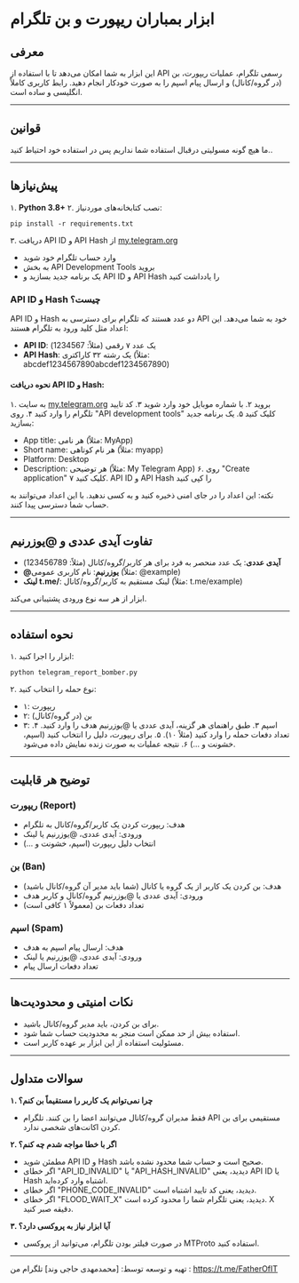 # ابزار بمباران ریپورت و بن تلگرام

## معرفی
این ابزار به شما امکان می‌دهد تا با استفاده از API رسمی تلگرام، عملیات ریپورت، بن (در گروه/کانال) و ارسال پیام اسپم را به صورت خودکار انجام دهید. رابط کاربری کاملاً انگلیسی و ساده است.

---



## قوانین 
ما هیچ گونه مسولیتی درقبال استفاده شما نداریم پس در استفاده خود احتیاط کنید..

---

## پیش‌نیازها
۱. **Python 3.8+**
۲. نصب کتابخانه‌های موردنیاز:
```
pip install -r requirements.txt
```
۳. دریافت API ID و API Hash از [my.telegram.org](https://my.telegram.org)
   - وارد حساب تلگرام خود شوید
   - به بخش API Development Tools بروید
   - یک برنامه جدید بسازید و API ID و API Hash را یادداشت کنید

### API ID و Hash چیست؟
API ID و Hash دو عدد هستند که تلگرام برای دسترسی به API خود به شما می‌دهد. این اعداد مثل کلید ورود به تلگرام هستند:

- **API ID**: یک عدد ۷ رقمی (مثلاً: 1234567)
- **API Hash**: یک رشته ۳۲ کاراکتری (مثلاً: abcdef1234567890abcdef1234567890)

#### نحوه دریافت API ID و Hash:
۱. به سایت [my.telegram.org](https://my.telegram.org) بروید
۲. با شماره موبایل خود وارد شوید
۳. کد تایید تلگرام را وارد کنید
۴. روی "API development tools" کلیک کنید
۵. یک برنامه جدید بسازید:
   - App title: هر نامی (مثلاً: MyApp)
   - Short name: هر نام کوتاهی (مثلاً: myapp)
   - Platform: Desktop
   - Description: هر توضیحی (مثلاً: My Telegram App)
۶. روی "Create application" کلیک کنید
۷. API ID و API Hash را کپی کنید

نکته: این اعداد را در جای امنی ذخیره کنید و به کسی ندهید. با این اعداد می‌توانند به حساب شما دسترسی پیدا کنند.

---

## تفاوت آیدی عددی و @یوزرنیم
- **آیدی عددی**: یک عدد منحصر به فرد برای هر کاربر/گروه/کانال (مثلاً: 123456789)
- **@یوزرنیم**: نام کاربری عمومی (مثلاً: @example)
- **لینک t.me/**: لینک مستقیم به کاربر/گروه/کانال (مثلاً: t.me/example)

ابزار از هر سه نوع ورودی پشتیبانی می‌کند.

---

## نحوه استفاده
۱. ابزار را اجرا کنید:
```
python telegram_report_bomber.py
```
۲. نوع حمله را انتخاب کنید:
   - ۱: ریپورت
   - ۲: بن (در گروه/کانال)
   - ۳: اسپم
۳. طبق راهنمای هر گزینه، آیدی عددی یا @یوزرنیم هدف را وارد کنید.
۴. تعداد دفعات حمله را وارد کنید (مثلاً ۱۰).
۵. برای ریپورت، دلیل را انتخاب کنید (اسپم، خشونت و ...)
۶. نتیجه عملیات به صورت زنده نمایش داده می‌شود.

---

## توضیح هر قابلیت
### ریپورت (Report)
- هدف: ریپورت کردن یک کاربر/گروه/کانال به تلگرام
- ورودی: آیدی عددی، @یوزرنیم یا لینک
- انتخاب دلیل ریپورت (اسپم، خشونت و ...)

### بن (Ban)
- هدف: بن کردن یک کاربر از یک گروه یا کانال (شما باید مدیر آن گروه/کانال باشید)
- ورودی: آیدی عددی یا @یوزرنیم گروه/کانال و کاربر هدف
- تعداد دفعات بن (معمولاً ۱ کافی است)

### اسپم (Spam)
- هدف: ارسال پیام اسپم به هدف
- ورودی: آیدی عددی، @یوزرنیم یا لینک
- تعداد دفعات ارسال پیام

---

## نکات امنیتی و محدودیت‌ها
- برای بن کردن، باید مدیر گروه/کانال باشید.
- استفاده بیش از حد ممکن است منجر به محدودیت حساب شما شود.
- مسئولیت استفاده از این ابزار بر عهده کاربر است.

---

## سوالات متداول
**۱. چرا نمی‌توانم یک کاربر را مستقیماً بن کنم؟**
- فقط مدیران گروه/کانال می‌توانند اعضا را بن کنند. تلگرام API مستقیمی برای بن کردن اکانت‌های شخصی ندارد.

**۲. اگر با خطا مواجه شدم چه کنم؟**
- مطمئن شوید API ID و Hash صحیح است و حساب شما محدود نشده باشد.
- اگر خطای "API_ID_INVALID" یا "API_HASH_INVALID" دیدید، یعنی API ID یا Hash اشتباه وارد کرده‌اید.
- اگر خطای "PHONE_CODE_INVALID" دیدید، یعنی کد تایید اشتباه است.
- اگر خطای "FLOOD_WAIT_X" دیدید، یعنی تلگرام شما را محدود کرده است. X دقیقه صبر کنید.

**۳. آیا ابزار نیاز به پروکسی دارد؟**
- در صورت فیلتر بودن تلگرام، می‌توانید از پروکسی MTProto استفاده کنید.

---

تهیه و توسعه توسط: [محمدمهدی حاجی وند] 
تلگرام من : https://t.me/FatherOfIT

